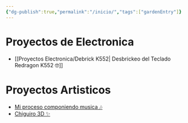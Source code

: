 ```yaml
---
{"dg-publish":true,"permalink":"/inicio/","tags":["gardenEntry"]}
---
```


# Proyectos de Electronica

- [[Proyectos Electronica/Debrick K552\| Desbrickeo del Teclado Redragon K552 🤓]]

# Proyectos Artisticos

- [Mi proceso componiendo musica 🎶](https://www.youtube.com/playlist?list=PL2158cX_rYQMmGvQ8S5TWqR115nkGIfNL)
- [Chiguiro 3D ✨](https://youtu.be/yapOzECFbMY?si=4yKr6yd_SgXIJ591)

